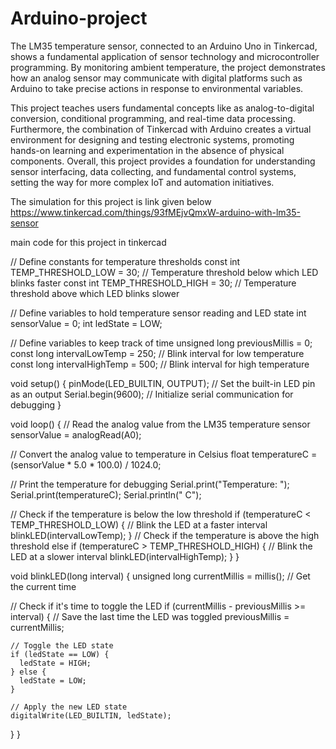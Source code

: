 # Arduino-project
The LM35 temperature sensor, connected to an Arduino Uno in Tinkercad, shows a fundamental application of sensor technology and microcontroller programming. By monitoring ambient temperature, the project demonstrates how an analog sensor may communicate with digital platforms such as Arduino to take precise actions in response to environmental variables.

This project teaches users fundamental concepts like as analog-to-digital conversion, conditional programming, and real-time data processing. Furthermore, the combination of Tinkercad with Arduino creates a virtual environment for designing and testing electronic systems, promoting hands-on learning and experimentation in the absence of physical components. Overall, this project provides a foundation for understanding sensor interfacing, data collecting, and fundamental control systems, setting the way for more complex IoT and automation initiatives.









The simulation  for this project is link given below
https://www.tinkercad.com/things/93fMEjvQmxW-arduino-with-lm35-sensor

main code for this project in tinkercad


// Define constants for temperature thresholds
const int TEMP_THRESHOLD_LOW = 30; // Temperature threshold below which LED blinks faster
const int TEMP_THRESHOLD_HIGH = 30; // Temperature threshold above which LED blinks slower

// Define variables to hold temperature sensor reading and LED state
int sensorValue = 0;
int ledState = LOW;

// Define variables to keep track of time
unsigned long previousMillis = 0;
const long intervalLowTemp = 250; // Blink interval for low temperature
const long intervalHighTemp = 500; // Blink interval for high temperature

void setup() {
  pinMode(LED_BUILTIN, OUTPUT); // Set the built-in LED pin as an output
  Serial.begin(9600); // Initialize serial communication for debugging
}

void loop() {
  // Read the analog value from the LM35 temperature sensor
  sensorValue = analogRead(A0);

  // Convert the analog value to temperature in Celsius
  float temperatureC = (sensorValue * 5.0 * 100.0) / 1024.0;

  // Print the temperature for debugging
  Serial.print("Temperature: ");
  Serial.print(temperatureC);
  Serial.println(" C");

  // Check if the temperature is below the low threshold
  if (temperatureC < TEMP_THRESHOLD_LOW) {
    // Blink the LED at a faster interval
    blinkLED(intervalLowTemp);
  } 
  // Check if the temperature is above the high threshold
  else if (temperatureC > TEMP_THRESHOLD_HIGH) {
    // Blink the LED at a slower interval
    blinkLED(intervalHighTemp);
  }
}

void blinkLED(long interval) {
  unsigned long currentMillis = millis(); // Get the current time

  // Check if it's time to toggle the LED
  if (currentMillis - previousMillis >= interval) {
    // Save the last time the LED was toggled
    previousMillis = currentMillis;

    // Toggle the LED state
    if (ledState == LOW) {
      ledState = HIGH;
    } else {
      ledState = LOW;
    }

    // Apply the new LED state
    digitalWrite(LED_BUILTIN, ledState);
  }
}
